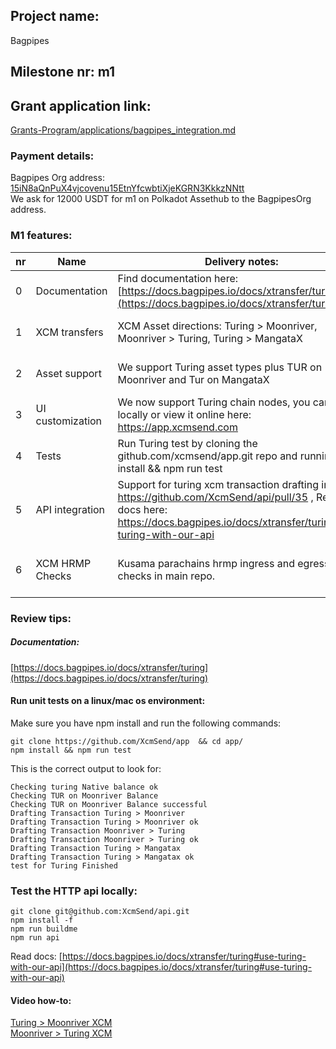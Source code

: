 ## Project name:
Bagpipes  

## Milestone nr: m1

## Grant application link:
[Grants-Program/applications/bagpipes_integration.md](https://github.com/OAK-Foundation/Grants-Program/blob/main/applications/bagpipes_integration.md)

### Payment details:   
Bagpipes Org address: [15iN8aQnPuX4vjcovenu15EtnYfcwbtiXjeKGRN3KkkzNNtt](https://assethub-polkadot.subscan.io/account/15iN8aQnPuX4vjcovenu15EtnYfcwbtiXjeKGRN3KkkzNNtt)    
We ask for 12000 USDT for m1 on Polkadot Assethub to the BagpipesOrg address. 

### M1 features:  



| nr| Name         | Delivery notes:     | Description|
|---|--------------|-----------|------------|
| 0   | Documentation | Find documentation here: [https://docs.bagpipes.io/docs/xtransfer/turing](https://docs.bagpipes.io/docs/xtransfer/turing) | Documentation        |
| 1   | XCM transfers |  XCM Asset directions: Turing > Moonriver, Moonriver > Turing, Turing > MangataX  | Functionality for sending and receiving XCM asset transfer on Turing. |
|2	|Asset support|We support Turing asset types plus TUR on Moonriver and Tur on MangataX|Support on-chain assets metadata, balances and types with Turing's assetRegistry. |
|3	|UI customization|We now support Turing chain nodes, you can run it locally or view it online here: https://app.xcmsend.com |UI Turing support, logos, styles etc|
|4	|Tests|Run Turing test by cloning the github.com/xcmsend/app.git repo and running: npm install && npm run test |Unit tests for UI and API |
|5	|API integration|Support for turing xcm transaction drafting in pr: https://github.com/XcmSend/api/pull/35 , Read docs here: https://docs.bagpipes.io/docs/xtransfer/turing#use-turing-with-our-api |support in the JSON RPC api: https://github.com/XcmSend/api|
|6	|XCM HRMP Checks|Kusama parachains hrmp ingress and egress checks in main repo. |Integrating filtering of what chains a user can perform xcm transfers from based on open HRMP channels|

### Review tips:  

##### Documentation: 
[https://docs.bagpipes.io/docs/xtransfer/turing](https://docs.bagpipes.io/docs/xtransfer/turing)   


#### Run unit tests on a linux/mac os environment: 
Make sure you have npm install and run the following commands:   
```shell 
git clone https://github.com/XcmSend/app  && cd app/ 
npm install && npm run test
```

This is the correct output to look for:
```
Checking turing Native balance ok
Checking TUR on Moonriver Balance 
Checking TUR on Moonriver Balance successful 
Drafting Transaction Turing > Moonriver
Drafting Transaction Turing > Moonriver ok
Drafting Transaction Moonriver > Turing 
Drafting Transaction Moonriver > Turing ok 
Drafting Transaction Turing > Mangatax
Drafting Transaction Turing > Mangatax ok
test for Turing Finished
```



### Test the HTTP api locally: 
```
git clone git@github.com:XcmSend/api.git 
npm install -f
npm run buildme  
npm run api
```
Read docs: [https://docs.bagpipes.io/docs/xtransfer/turing#use-turing-with-our-api](https://docs.bagpipes.io/docs/xtransfer/turing#use-turing-with-our-api)


#### Video how-to:   

[Turing > Moonriver XCM](https://drive.google.com/file/d/1-dr8exA8TqwbuhJlqnkFnS-RkBGOm8YN/view?usp=drive_link)     
[Moonriver > Turing XCM](https://drive.google.com/file/d/1Jrl5DQzu_2t4iuBKVu_hyQqzdJ8HeL9B/view?usp=drive_link)   

